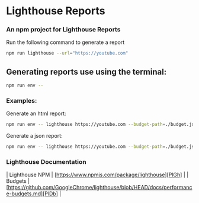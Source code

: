 # Lighthouse Reports
### An npm project for Lighthouse Reports
Run the following command to generate a report
```sh
npm run lighthouse --url="https://youtube.com"
```

## Generating reports use using the terminal:
```sh
npm run env -- 
```

### Examples:

Generate an html report:
```sh
npm run env -- lighthouse https://youtube.com --budget-path=./budget.json --output-path=./reports/report.html --chrome-flags=\"--headless\" --view=true
```

Generate a json report:
```sh
npm run env -- lighthouse https://youtube.com --budget-path=./budget.json --output=json --output-path=./reports/report.json --chrome-flags=\"--headless\" --view=true
```


### Lighthouse Documentation
| Lighthouse NPM | [https://www.npmjs.com/package/lighthouse][PlGh] |
| Budgets | [https://github.com/GoogleChrome/lighthouse/blob/HEAD/docs/performance-budgets.md][PlDb] |
